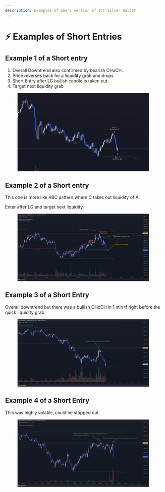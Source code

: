 ```yaml
---
description: Examples of Zev's version of ICT Silver Bullet
---
```


# ⚡ Examples of Short Entries

## Example 1 of a Short entry

1. Overall Downtrend also confirmed by bearish CHoCH.
2. Price reverses back for a liquidity grab and drops
3. Short Entry after LG bullish candle is taken out.
4. Target next liquidity grab

<figure><img src="../../.gitbook/assets/image (1).png" alt=""><figcaption></figcaption></figure>

## Example 2 of a Short entry

This one is more like ABC pattern where C takes out liquidity of A.

Enter after LG and target next liquidity

<figure><img src="../../.gitbook/assets/image (5) (1).png" alt=""><figcaption></figcaption></figure>

## Example 3 of a Short Entry

Overall downtrend but there was a bullish CHoCH in 1 min tf right before the quick liquidity grab.

<figure><img src="../../.gitbook/assets/image (6) (1) (2) (1) (1).png" alt=""><figcaption></figcaption></figure>

## Example 4 of a Short Entry

This was highly volatile, could've stopped out.

<figure><img src="../../.gitbook/assets/image (2) (1) (1) (1).png" alt=""><figcaption></figcaption></figure>

